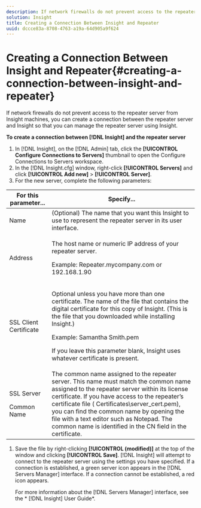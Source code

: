 ```yaml
---
description: If network firewalls do not prevent access to the repeater server from Insight machines, you can create a connection between the repeater server and Insight so that you can manage the repeater server using Insight.
solution: Insight
title: Creating a Connection Between Insight and Repeater
uuid: dccce83a-8708-4763-a19a-64d905a9f624
---
```


# Creating a Connection Between Insight and Repeater{#creating-a-connection-between-insight-and-repeater}

If network firewalls do not prevent access to the repeater server from Insight machines, you can create a connection between the repeater server and Insight so that you can manage the repeater server using Insight.

 **To create a connection between [!DNL Insight] and the repeater server** 

1. In [!DNL Insight], on the [!DNL Admin] tab, click the **[!UICONTROL Configure Connections to Servers]** thumbnail to open the Configure Connections to Servers workspace.
1. In the [!DNL Insight.cfg] window, right-click **[!UICONTROL Servers]** and click **[!UICONTROL Add new]** > **[!UICONTROL Server]**.
1. For the new server, complete the following parameters:

<table id="table_DD79587255134B5A888A0F57CF10E5B0"> 
 <thead> 
  <tr> 
   <th colname="col1" class="entry"> For this parameter... </th> 
   <th colname="col2" class="entry"> Specify... </th> 
  </tr> 
 </thead>
 <tbody> 
  <tr> 
   <td colname="col1"> Name </td> 
   <td colname="col2">(Optional) The name that you want this <span class="keyword"> Insight</span> to use to represent the repeater server in its user interface. </td> 
  </tr> 
  <tr> 
   <td colname="col1"> Address </td> 
   <td colname="col2"> <p>The host name or numeric IP address of your repeater server. </p> <p>Example: <span class="filepath"> Repeater.mycompany.com</span> or 192.168.1.90 </p> </td> 
  </tr> 
  <tr> 
   <td colname="col1"> SSL Client Certificate </td> 
   <td colname="col2"> <p>Optional unless you have more than one certificate. The name of the file that contains the digital certificate for this copy of <span class="keyword"> Insight</span>. (This is the file that you downloaded while installing <span class="keyword"> Insight</span>.) </p> <p>Example: <span class="filepath"> Samantha Smith.pem</span></p> <p>If you leave this parameter blank, <span class="keyword"> Insight</span> uses whatever certificate is present. </p> </td> 
  </tr> 
  <tr> 
   <td colname="col1"> <p>SSL Server </p> <p>Common Name </p> </td> 
   <td colname="col2">The common name assigned to the repeater server. This name must match the common name assigned to the repeater server within its license certificate. If you have access to the repeater’s certificate file (<span class="filepath"> Certificates\server_cert.pem</span>), you can find the common name by opening the file with a text editor such as Notepad. The common name is identified in the CN field in the certificate. </td> 
  </tr> 
 </tbody> 
</table>

1. Save the file by right-clicking **[!UICONTROL (modified)]** at the top of the window and clicking **[!UICONTROL Save]**. [!DNL Insight] will attempt to connect to the repeater server using the settings you have specified. If a connection is established, a green server icon appears in the [!DNL Servers Manager] interface. If a connection cannot be established, a red icon appears.

   For more information about the [!DNL Servers Manager] interface, see the * [!DNL Insight] User Guide*. 

